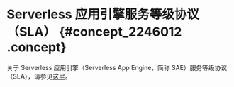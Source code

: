 # Serverless 应用引擎服务等级协议（SLA） {#concept_2246012 .concept}

关于 Serverless 应用引擎（Serverless App Engine，简称 SAE）服务等级协议（SLA），请参见[这里](http://terms.aliyun.com/legal-agreement/terms/suit_bu1_ali_cloud/suit_bu1_ali_cloud201909201757_68610.html)。

